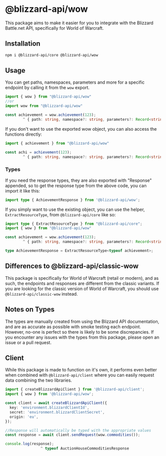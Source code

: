 # @blizzard-api/wow

This package aims to make it easier for you to integrate with the Blizzard Battle.net API, specifically for World of Warcraft.

## Installation

```sh
npm i @blizzard-api/core @blizzard-api/wow
```

## Usage

You can get paths, namespaces, parameters and more for a specific endpoint by calling it from the `wow` export.

```ts
import { wow } from "@blizzard-api/wow"
//or
import wow from "@blizzard-api/wow"

const achievement = wow.achievement(123);
        ^ { path: string, namespace?: string, parameters?: Record<string, never> }
```

If you don't want to use the exported wow object, you can also access the functions directly:

```ts
import { achievement } from "@blizzard-api/wow"

const achi = achievement(123);
        ^ { path: string, namespace?: string, parameters?: Record<string, never> }
```

### Types

If you need the response types, they are also exported with "Response" appended, so to get the response type from the above code, you can import it like this:

```ts
import type { AchievementResponse } from '@blizzard-api/wow';
```

If you simply want to use the existing object, you can use the helper, `ExtractResourceType`, from `@blizzard-api/core` like so:

```ts
import type { ExtractResourceType } from "@blizzard-api/core";
import { wow } from "@blizzard-api/wow"

const achievement = wow.achievement(123);
        ^ { path: string, namespace?: string, parameters?: Record<string, never> }

type AchievementResponse = ExtractResourceType<typeof achievement>;
```

## Differences to @blizzard-api/classic-wow

This package is specifically for World of Warcraft (retail or modern), and as such, the endpoints and responses are different from the classic variants. If you are looking for the classic version of World of Warcraft, you should use `@blizzard-api/classic-wow` instead.

## Notes on Types

The types are manually created from using the Blizzard API documentation, and are as accurate as possible with smoke testing each endpoint. However, no-one is perfect so there is likely to be some discrepancies. If you encounter any issues with the types from this package, please open an issue or a pull request.

## Client

While this package is made to function on it's own, it performs even better when combined with `@blizzard-api/client` where you can easily request data combining the two libraries.

```ts
import { createBlizzardApiClient } from '@blizzard-api/client';
import { wow } from '@blizzard-api/wow';

const client = await createBlizzardApiClient({
  key: 'environment.blizzardClientId',
  secret: 'environment.blizzardClientSecret',
  origin: 'eu',
});

//Response will automatically be typed with the appropriate values
const response = await client.sendRequest(wow.commodities());

console.log(response);
                ^ typeof AuctionHouseCommoditiesResponse
```
